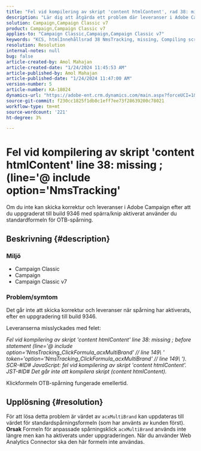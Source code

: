 ```yaml
---
title: "Fel vid kompilering av skript 'content htmlContent', rad 38: missing ; (line='@ include option='NmsTracking'"
description: "Lär dig att åtgärda ett problem där leveranser i Adobe Campaign misslyckas med kompileringsfel. Använd standardspårningsformel."
solution: Campaign,Campaign Classic v7
product: Campaign,Campaign Classic v7
applies-to: "Campaign Classic,Campaign,Campaign Classic v7"
keywords: "KCS, htmlInnehållsrad 38 NmsTracking, missing, Compiling script, Campaign, Campaign Classic"
resolution: Resolution
internal-notes: null
bug: false
article-created-by: Amol Mahajan
article-created-date: "1/24/2024 11:45:53 AM"
article-published-by: Amol Mahajan
article-published-date: "1/24/2024 11:47:00 AM"
version-number: 5
article-number: KA-18024
dynamics-url: "https://adobe-ent.crm.dynamics.com/main.aspx?forceUCI=1&pagetype=entityrecord&etn=knowledgearticle&id=30a9f91f-aeba-ee11-a569-6045bd006e5a"
source-git-commit: f230cc1825f1db0c1eff7ee73f28639200c78021
workflow-type: tm+mt
source-wordcount: '221'
ht-degree: 3%

---
```


# Fel vid kompilering av skript &#39;content htmlContent&#39; line 38: missing ; (line=&#39;@ include option=&#39;NmsTracking&#39;


Om du inte kan skicka korrektur och leveranser i Adobe Campaign efter att du uppgraderat till build 9346 med spärra/knip aktiverat använder du standardformeln för OTB-spårning.

## Beskrivning {#description}


### <b>Miljö</b>

- Campaign Classic
- Campaign
- Campaign Classic v7




### <b>Problem/symtom</b>

Det går inte att skicka korrektur och leveranser när spårning har aktiverats, efter en uppgradering till build 9346.

Leveranserna misslyckades med felet:

*Fel vid kompilering av skript &#39;content htmlContent&#39; line 38: missing ; before statement (line=&#39;@ include option=&#39;NmsTracking_ClickFormula_acxMultiBrand&#39; // line 149\ &#39; token=&#39;option=&#39;NmsTracking_ClickFormula_acxMultiBrand&#39; // line 149\ &#39;). SCR-#ID# JavaScript: fel vid kompilering av skript &#39;content htmlContent&#39;. JST-#ID# Det går inte att kompilera skript (content htmlContent).*

Klickformeln OTB-spårning fungerade emellertid.


## Upplösning {#resolution}


För att lösa detta problem är värdet av `acxMultiBrand` kan uppdateras till värdet för standardspårningsformeln (som har använts av kunden först).
<b>Orsak</b>
Formeln för anpassade spårningsklick `acxMultiBrand` används inte längre men kan ha aktiverats under uppgraderingen. När du använder Web Analytics Connector ska den här formeln inte användas.






